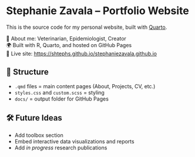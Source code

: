 # Stephanie Zavala – Portfolio Website

This is the source code for my personal website, built with [Quarto](https://quarto.org/).

🧪 About me: Veterinarian, Epidemiologist, Creator\
🌍 Built with R, Quarto, and hosted on GitHub Pages\
🎯 Live site: <https://shtephs.github.io/stephaniezavala.github.io>

## 🚧 Structure

-   `.qmd` files = main content pages (About, Projects, CV, etc.)
-   `styles.css` and `custom.scss` = styling
-   `docs/` = output folder for GitHub Pages

## 🛠️ Future Ideas

-   Add toolbox section
-   Embed interactive data visualizations and reports
-   Add *in progress* research publications
